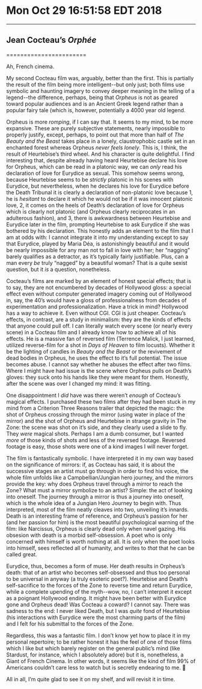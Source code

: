# Mon Oct 29 16:51:58 EDT 2018
----------------------------
## Jean Cocteau’s _Orphée_
=======================

Ah, French cinema.

My second Cocteau film was, arguably, better than the first. This is partially
the result of the film being more intelligent--but only just; both films use
symbolic and haunting imagery to convey deeper meaning in the telling of a
legend--the difference, perhaps, being that _Orpheus_ is not as geared toward
popular audiences and is an Ancient Greek legend rather than a popular fairy
tale (which is, however, potentially a 4000 year old legend.

Orpheus is more _romping_, if I can say that. It seems to my mind, to be more
expansive. These are purely subjective statements, nearly impossible to properly
justify, except, perhaps, to point out that more than half of _The Beauty and
the Beast_ takes place in a lonely, claustrophobic castle set in an enchanted
forest whereas Orpheus _never feels lonely_. This is, I think, the result of
Heurtebise’s third wheel. And his character is quite delightful. I find
interesting that, despite already having heard Heurtebise declare his love for
Orpheus, which can be read in a platonic way, we can _only_ read his declaration
of love for Eurydice as sexual. This somehow seems wrong, because Heurtebise
seems to be _strictly_ platonic in his scenes with Eurydice, but nevertheless,
when he declares his love for Eurydice before the Death Tribunal it is clearly a
declaration of non-platonic love because 1, he is _hesitant_ to declare it which
he would not be if it was innocent platonic love, 2, it comes on the heels of
Death’s declaration of love for Orpheus which is clearly not platonic (and
Orpheus clearly reciprocates in an adulterous fashion), and 3, there is
awkwardness between Heurtebise and Eurydice later in the film, prompting
Heurtebise to ask Eurydice if she was bothered by his declaration. This honestly
adds an element to the film that I am at odds with: I cannot integrate it into
my understanding except to say that Eurydice, played by Maria Déa, is
astonishingly beautiful and it would be nearly impossible for any man not to
fall in love with her; her “nagging” barely qualifies as a detractor, as it’s
typically fairly justifiable. Plus, can a man every _be_ truly “nagged” by a
beautiful woman? That is a quite sexist question, but it _is_ a question,
nonetheless.

Cocteau’s films are marked by an element of honest special effects; that is to
say, they are not encumbered by decades of Hollywood gloss: a special effect
even without computer generated imagery coming out of Hollywood in, say, the
40’s would have a gloss of professionalness from decades of experimentation and
professionalization. Have a trick in mind? Hollywood has a way to achieve it.
Even without CGI. CGI is just cheaper. Cocteau’s effects, in contrast, are a
study in minimalism: they are the kinds of effects that anyone could pull off. I
can literally watch every scene (or nearly every scene) in a Cocteau film and I
already know how to achieve all of his effects. He is a massive fan of reversed
film (Terrence Malick, I just learned, utilized reverse-film for a shot in _Days
of Heaven_ to film locusts). Whether it be the lighting of candles in _Beauty
and the Beast_ or the revivement of dead bodies in Orpheus, he uses the effect
to it’s full potential. The issue becomes abuse. I cannot say whether he abuses
the effect after two films. Where I might have had issue is the scene where
Orpheus pulls on Death’s gloves: they suck onto his hands like they were meant
for them. Honestly, after the scene was over I changed my mind: it was fitting.

One disappointment I _did_ have was there weren’t _enough_ of Cocteau’s magical
effects. I purchased these two films after they had been stuck in my mind from a
Criterion Three Reasons trailer that depicted the magic: the shot of Orpheus
crossing through the mirror (using water in place of the mirror) and the shot of
Orpheus and Heurtebise in strange gravity in The Zone: the scene was shot on
it’s side, and they clearly used a slide to fly. They _were_ magical shots.
Perhaps I am a dumb consumer, but I wanted _more_ of those kinds of shots and
less of the reversed footage. Reversed footage is easy, those shots were one of
a kind images I will never forget.

The film is fantastically symbolic. I have interpreted it in my own way based on
the significance of mirrors: if, as Cocteau has said, it is about the successive
stages an artist must go through in order to find his voice, the whole film
unfolds like a Campbellian/Jungian hero journey, and the mirrors provide the
key: why does Orpheus travel through a mirror to reach the Zone? What must a
mirror symbolize to an artist? Simple: the act of looking into oneself. The
journey through a mirror is thus a journey into oneself, which is the whole idea
of a Jungian Hero Journey to begin with. Thus interpreted, most of the film
neatly cleaves into two, unveiling it’s innards. Death is an interesting frame
of reference, and Orpheus’s passion for her (and her passion for him) is the
most beautiful psychological warning of the film: like Narcissus, Orpheus is
clearly dead only when navel gazing. His obsesion with death is a morbid
self-obsession. A poet who is only concerned with himself is worth nothing at
all. It is only when the poet looks into himself, sees reflected all of
humanity, and writes to _that_ that he can be called great.

Eurydice, thus, becomes a form of muse. Her death results in Orpheus’s death:
that of an artist who becomes self-obsessed and thus too personal to be
universal in anyway (a truly esoteric poet?). Heurtebise and Death’s
self-sacrifice to the forces of the Zone to reverse time and return Eurydice,
while a complete upending of the myth--wow, no, I can’t interpret it except as a
poignant Hollywood ending. It might have been better with Eurydice gone and
Orpheus dead! Was Cocteau a coward? I cannot say. There was sadness to the end:
I never liked Death, but I was _quite_ fond of Heurtebise (his interactions with
Eurydice were the most charming parts of the film) and I felt for his submittal
to the forces of the Zone.

Regardless, this was a fantastic film. I don’t know yet how to place it in my
personal repertoire; to be rather honest it has the feel of one of those films
which I like but which barely register on the general public’s mind (like
Stardust, for instance, which I absolutely adore) but it is, nonetheless, a
Giant of French Cinema. In other words, it seems like the kind of film 99% of
Americans couldn’t care less to watch but is secretly endearing to me. :shrug:

All in all, I’m quite glad to see it on my shelf, and will revisit it in time.
